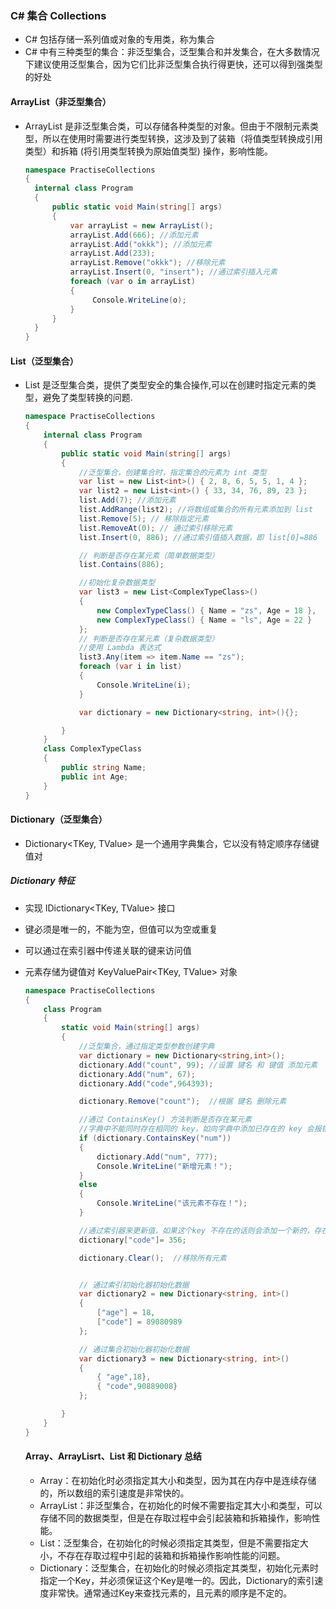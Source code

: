 ### C# 集合 Collections

- C# 包括存储一系列值或对象的专用类，称为集合
- C# 中有三种类型的集合：非泛型集合，泛型集合和并发集合，在大多数情况下建议使用泛型集合，因为它们比非泛型集合执行得更快，还可以得到强类型的好处

#### ArrayList（非泛型集合）

- ArrayList 是非泛型集合类，可以存储各种类型的对象。但由于不限制元素类型，所以在使用时需要进行类型转换，这涉及到了装箱（将值类型转换成引用类型）和拆箱 (将引用类型转换为原始值类型) 操作，影响性能。

  ```csharp
  namespace PractiseCollections
  {
    internal class Program
    {
        public static void Main(string[] args)
        {
            var arrayList = new ArrayList();
            arrayList.Add(666); //添加元素
            arrayList.Add("okkk"); //添加元素
            arrayList.Add(233);
            arrayList.Remove("okkk"); //移除元素
            arrayList.Insert(0, "insert"); //通过索引插入元素
            foreach (var o in arrayList)
            {
                 Console.WriteLine(o);
            }
        }
    }
  }
  ```

#### List（泛型集合）

- List<T> 是泛型集合类，提供了类型安全的集合操作,可以在创建时指定元素的类型，避免了类型转换的问题.

  ```csharp
  namespace PractiseCollections
  {
      internal class Program
      {
          public static void Main(string[] args)
          {
              //泛型集合，创建集合时，指定集合的元素为 int 类型
              var list = new List<int>() { 2, 8, 6, 5, 5, 1, 4 };
              var list2 = new List<int>() { 33, 34, 76, 89, 23 };
              list.Add(7); //添加元素
              list.AddRange(list2); //将数组或集合的所有元素添加到 list
              list.Remove(5); // 移除指定元素
              list.RemoveAt(0); // 通过索引移除元素
              list.Insert(0, 886); //通过索引值插入数据，即 list[0]=886

              // 判断是否存在某元素（简单数据类型）
              list.Contains(886);

              //初始化复杂数据类型
              var list3 = new List<ComplexTypeClass>()
              {
                  new ComplexTypeClass() { Name = "zs", Age = 18 },
                  new ComplexTypeClass() { Name = "ls", Age = 22 }
              };
              // 判断是否存在某元素（复杂数据类型）
              //使用 Lambda 表达式
              list3.Any(item => item.Name == "zs");
              foreach (var i in list)
              {
                  Console.WriteLine(i);
              }

              var dictionary = new Dictionary<string, int>(){};

          }
      }
      class ComplexTypeClass
      {
          public string Name;
          public int Age;
      }
  }
  ```

#### Dictionary（泛型集合）

- Dictionary<TKey, TValue> 是一个通用字典集合，它以没有特定顺序存储键值对
##### Dictionary 特征
- 实现 IDictionary<TKey, TValue> 接口
- 键必须是唯一的，不能为空，但值可以为空或重复
- 可以通过在索引器中传递关联的键来访问值
- 元素存储为键值对 KeyValuePair<TKey, TValue> 对象
  ```csharp
  namespace PractiseCollections
  {
      class Program
      {
          static void Main(string[] args)
          {
              //泛型集合，通过指定类型参数创建字典
              var dictionary = new Dictionary<string,int>();
              dictionary.Add("count", 99); //设置 键名 和 键值 添加元素
              dictionary.Add("num", 67);
              dictionary.Add("code",964393);

              dictionary.Remove("count");  //根据 键名 删除元素

              //通过 ContainsKey() 方法判断是否存在某元素
              //字典中不能同时存在相同的 key，如向字典中添加已存在的 key 会报错
              if (dictionary.ContainsKey("num"))
              {
                  dictionary.Add("num", 777);
                  Console.WriteLine("新增元素！");
              }
              else
              {
                  Console.WriteLine("该元素不存在！");
              }

              //通过索引器来更新值，如果这个key 不存在的话则会添加一个新的，存在则更新值
              dictionary["code"]= 356;

              dictionary.Clear();  //移除所有元素


              // 通过索引初始化器初始化数据
              var dictionary2 = new Dictionary<string, int>()
              {
                  ["age"] = 18,
                  ["code"] = 89080989
              };

              // 通过集合初始化器初始化数据
              var dictionary3 = new Dictionary<string, int>()
              {
                  { "age",18},
                  { "code",90889008}
              };

          }
      }
  }

  ```

  #### Array、ArrayLisrt、List 和 Dictionary 总结
  - Array：在初始化时必须指定其大小和类型，因为其在内存中是连续存储的，所以数组的索引速度是非常快的。
  - ArrayList：非泛型集合，在初始化的时候不需要指定其大小和类型，可以存储不同的数据类型，但是在存取过程中会引起装箱和拆箱操作，影响性能。
  - List：泛型集合，在初始化的时候必须指定其类型，但是不需要指定大小，不存在存取过程中引起的装箱和拆箱操作影响性能的问题。
  - Dictionary：泛型集合，在初始化的时候必须指定其类型，初始化元素时指定一个Key，并必须保证这个Key是唯一的。因此，Dictionary的索引速度非常快。通常通过Key来查找元素的，且元素的顺序是不定的。
